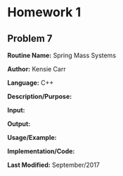 # Homework 1
## Problem 7
**Routine Name:**           Spring Mass Systems

**Author:** Kensie Carr

**Language:** C++

**Description/Purpose:** 

**Input:** 

**Output:** 

**Usage/Example:**

**Implementation/Code:** 

**Last Modified:** September/2017